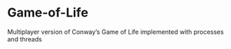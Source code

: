 # Game-of-Life
 Multiplayer  version  of  Conway’s  Game  of  Life implemented with processes and threads

